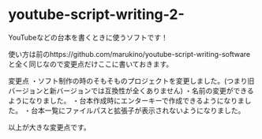 # youtube-script-writing-2-
YouTubeなどの台本を書くときに使うソフトです！

使い方は前のhttps://github.com/marukino/youtube-script-writing-software
と全く同じなので変更点だけここに書いておきます。

変更点
・ソフト制作の時のそもそものプロジェクトを変更しました。(つまり旧バージョンと新バージョンでは互換性が全くありません)
・名前の変更ができるようになりました。
・台本作成時にエンターキーで作成できるようになりました。
・台本一覧にファイルパスと拡張子が表示されないようになりました。

以上が大きな変更点です。
